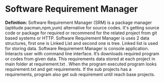 # Software Requirement Manager

**Definition:** Software Requirement Manager (SRM) is a package manager (aptitude
pacman,npm,yum) alternative for source codes. It's getting source code or package
 for required or recommend for the related project from git based systems or HTTP.
 Software Requirement Manager is uses 2 data structures, first one is Linked List and
 second one is tree. Linked list is used for storing data. Software Requirement
 Manager is console application. İnteracts user with command line interface.
It’s downloads required program or codes from given data. This requirements data 
stored at each project in main folder at requirement.txt . When the program executed
program looks requirement.txt and get requirements. If the sub projects has a
 requirements, program also get sub requirement until reach base projects.
